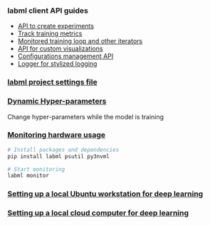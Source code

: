 ### labml client API guides

* [API to create experiments](https://colab.research.google.com/github/labmlai/labml/blob/master/guides/experiment.ipynb)
* [Track training metrics](https://colab.research.google.com/github/labmlai/labml/blob/master/guides/tracker.ipynb)
* [Monitored training loop and other iterators](https://colab.research.google.com/github/labmlai/labml/blob/master/guides/monitor.ipynb)
* [API for custom visualizations](https://colab.research.google.com/github/labmlai/labml/blob/master/guides/analytics.ipynb)
* [Configurations management API](https://colab.research.google.com/github/labmlai/labml/blob/master/guides/configs.ipynb)
* [Logger for stylized logging](https://colab.research.google.com/github/labmlai/labml/blob/master/guides/logger.ipynb)

### [labml project settings file](https://github.com/labmlai/labml/blob/master/guides/labml_yaml_file.md)

### [Dynamic Hyper-parameters](https://github.com/labmlai/labml/blob/master/guides/dynamic_hyperparameters.md)
Change hyper-parameters while the model is training

### [Monitoring hardware usage](https://github.com/labmlai/labml/blob/master/guides/hardware_monitoring.md)

```sh
# Install packages and dependencies
pip install labml psutil py3nvml

# Start monitoring
labml monitor
```

### [Setting up a local Ubuntu workstation for deep learning](https://github.com/labmlai/labml/blob/master/guides/local-ubuntu.md)

### [Setting up a local cloud computer for deep learning](https://github.com/labmlai/labml/blob/master/guides/remote-python.md)
